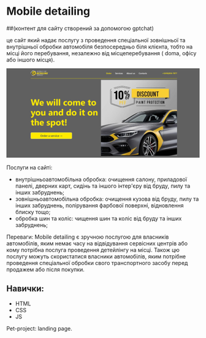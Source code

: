 # Mobile detailing
##(контент для сайту створений за допомогою gptchat)

це сайт який надає послугу з проведення спеціальної зовнішньої та внутрішньої
обробки автомобіля безпосередньо біля клієнта, тобто на місці його перебування,
незалежно від місцеперебування ( doma, офісу або іншого місця).

![картинка](/images/imageReadmi.jpg)

Послуги на сайті:

- внутрішньоавтомобільна обробка: очищення салону, приладової панелі, дверних
  карт, сидінь та іншого інтер'єру від бруду, пилу та інших забруднень;
- зовнішньоавтомобільна обробка: очищення кузова від бруду, пилу та інших
  забруднень, полірування фарбової поверхні, відновлення блиску тощо;
- обробка шин та коліс: чищення шин та коліс від бруду та інших забруднень;

Переваги: Mobile detailing є зручною послугою для власників автомобілів, яким
немає часу на відвідування сервісних центрів або кому потрібна послуга
проведення детейлінгу на місці. Також цю послугу можуть скористатися власники
автомобілів, яким потрібне проведення спеціальної обробки свого транспортного
засобу перед продажем або після покупки.

## **Навички**:

- HTML
- CSS
- JS

Pet-project: landing page.
